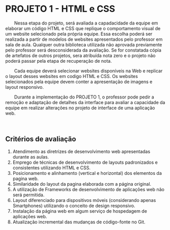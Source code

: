 # PROJETO 1 - HTML e CSS
<p>&emsp;&emsp;Nessa etapa do projeto, será avaliada a capadacidade da equipe em elaborar um código HTML e CSS que replique o comportamento visual de um website selecionado pela própria equipe. Essa escolha poderá ser realizada a partir de modelos de websites apresentados pelo professor em sala  de aula. Qualquer outra biblioteca utilizada não aprovada previamente pelo professor será desconsiderada da avaliação. Se for constatada cópia de artefatos de outros projetos, sera atribuída nota zero e o projeto não poderá passar pela etapa de recuperação de nota. </p>
<p>&emsp;&emsp;Cada equipe deverá selecionar websites disponíveis na Web e replicar o layout desses websites em codigo HTML e CSS. Os websites selecionados pela equipe devem conter a apresentação de imagens e layout responsivo.
</p>
<p>&emsp;&emsp;Durante a implementação do PROJETO 1, o professor pode pedir a remoção e adaptação de detalhes da interface para avaliar a capacidade da equipe em realizar alterações no projeto de interface de uma aplicação web.
</p>
<span>&emsp;</span>

## Critérios de avaliação
1. Atendimento as diretrizes de desenvolvimento web apresentadas durante as aulas.
2. Emprego de técnicas de desenvolvimento de layouts padronizados e consistentes utilizando HTML e CSS.
3. Posicionamento e alinhamento (vertical e horizontal) dos elementos da pagina web. 
4. Similaridade do layout da pagina elaborada com a página original. 
5. A utilização de Frameworks de desenvolvimento de aplicações web não será permitida. 
6. Layout diferenciado para dispositivos móveis (considerando apenas Smartphones) utilizando o conceito de design responsivo.
7. Instalação da página web em algum serviço de hospedagem de aplicações web.
8. Atualização incremental das mudanças de código-fonte no Git.